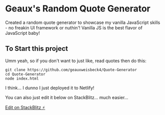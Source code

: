 # Geaux's Random Quote Generator

Created a random quote generator to showcase my vanilla JavaScript skills - no freakin UI framework or nuthin'! Vanilla JS is the best flavor of JavaScript baby!

## To Start this project

Umm yeah, so if you don't want to just like, read quotes then do this:

```
git clone https://github.com/geauxweisbeck4/Quote-Generator
cd Quote-Generator
node index.html
```

I think... I dunno I just deployed it to Netlify!

You can also just edit it below on StackBlitz... much easier...

[Edit on StackBlitz ⚡️](https://stackblitz.com/edit/web-platform-i8zr9i)
